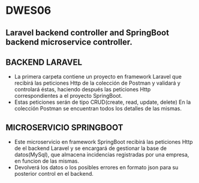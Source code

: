 # DWES06
## Laravel backend controller and SpringBoot backend microservice controller.

## BACKEND LARAVEL

- La primera carpeta contiene un proyecto en framework Laravel que recibirá las peticiones Http de la colección de Postman y validará y controlará éstas, haciendo después las peticiones Http correspondientes a el proyecto SpringBoot.
- Estas peticiones serán de tipo CRUD(create, read, update, delete) En la colección Postman se encuentran todos los detalles de las mismas.

## MICROSERVICIO SPRINGBOOT

- Este microservicio en framework SpringBoot recibirá las peticiones Http de el backend Laravel y se encargará de gestionar la base de datos(MySql), que almacena incidencias registradas por una empresa, en funcion de las mismas.
- Devolverá los datos o los posibles errores en formato json para su posterior control en el backend.